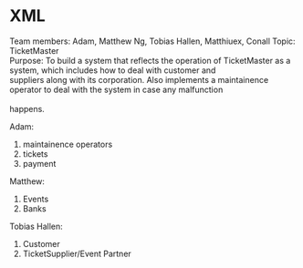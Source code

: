 # XML
Team members: Adam, Matthew Ng, Tobias Hallen, Matthiuex, Conall
Topic: TicketMaster <br />
Purpose: To build a system that reflects the operation of TicketMaster as a system, which includes how to deal with customer and <br />
suppliers along with its corporation. Also implements a maintainence operator to deal with the system in case any malfunction <br /><br />
happens. <br />

Adam:
1. maintainence operators
2. tickets
3. payment

Matthew:
1. Events
2. Banks

Tobias Hallen:
1. Customer
2. TicketSupplier/Event Partner


